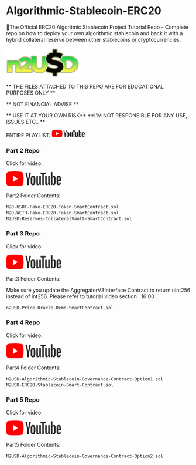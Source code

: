 # Algorithmic-Stablecoin-ERC20
🤑The Official ERC20 Algoritmic Stablecoin Project Tutorial Repo - Complete repo on how to deploy your own algorithmic stablecoin and back it with a hybrid collateral reserve between other stablecoins or cryptocurrencies.

<img src="https://raw.githubusercontent.com/net2devcrypto/misc/main/n2usd-logo.png" width="200" height="80">

** THE FILES ATTACHED TO THIS REPO ARE FOR EDUCATIONAL PURPOSES ONLY **

** NOT FINANCIAL ADVISE **

** USE IT AT YOUR OWN RISK** **I'M NOT RESPONSIBLE FOR ANY USE, ISSUES ETC.. **

ENTIRE PLAYLIST:
<a href="https://youtube.com/playlist?list=PLLkrq2VBYc1ZAES681GtUnZhn_OgMNSTq" target="_blank"><img src="https://github.com/net2devcrypto/misc/blob/main/ytlogo2.png" width="90" height="20"></a>


<h3>Part 2 Repo</h3>

Click for video:

<a href="https://youtu.be/QM4bXGd0CcA" target="_blank"><img src="https://github.com/net2devcrypto/misc/blob/main/ytlogo2.png" width="150" height="40"></a>

Part2 Folder Contents:

```shell
N2D-USDT-Fake-ERC20-Token-SmartContract.sol
N2D-WETH-Fake-ERC20-Token-SmartContract.sol
N2USD-Reserves-CollateralVault-SmartContract.sol
```

<h3>Part 3 Repo</h3>

Click for video:

<a href="https://youtu.be/wwWiUiuhc2A" target="_blank"><img src="https://github.com/net2devcrypto/misc/blob/main/ytlogo2.png" width="150" height="40"></a>

Part3 Folder Contents:

Make sure you update the AggregatorV3Interface Contract to return uint256 instead of int256. Please refer to tutorial video section : 16:00

```shell
n2USD-Price-Oracle-Demo-SmartContract.sol
```

<h3>Part 4 Repo</h3>

Click for video:

<a href="https://youtu.be/vVLyiamdvII" target="_blank"><img src="https://github.com/net2devcrypto/misc/blob/main/ytlogo2.png" width="150" height="40"></a>

Part4 Folder Contents:

```shell
N2USD-Algorithmic-Stablecoin-Governance-Contract-Option1.sol
N2USD-ERC20-Stablecoin-Smart-Contract.sol
```

<h3>Part 5 Repo</h3>

Click for video:

<a href="https://www.youtube.com/watch?v=r3QScnCGtgM" target="_blank"><img src="https://github.com/net2devcrypto/misc/blob/main/ytlogo2.png" width="150" height="40"></a>

Part5 Folder Contents:

```shell
N2USD-Algorithmic-Stablecoin-Governance-Contract-Option2.sol
```

